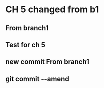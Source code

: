 # CH 5 changed from b1

## From branch1
## Test for ch 5

## new commit From branch1
## git commit --amend 
